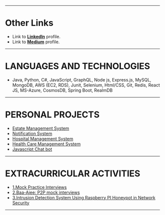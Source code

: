 
-------
# Other Links
- Link to [**LinkedIn**](https://www.linkedin.com/in/akshayadagale) profile.
- Link to [**Medium**](https://medium.com/@akshayadagale) profile.

-------
# LANGUAGES AND TECHNOLOGIES
  - Java, Python, C#, JavaScript, GraphQL, Node js, Express.js, MySQL, MongoDB, AWS (EC2, RDS), Junit,
    Selenium, Html/CSS, Git, Redis, React JS, MS-Azure, CosmosDB, Spring Boot, RealmDB

-------
# PERSONAL PROJECTS
 - [Estate Management System](https://github.com/AkshayAdagaleGitHub/Estate-Management-System)
 - [Notification System](https://github.com/AkshayAdagaleGitHub/notification-system)
 - [Hospital Management System](https://github.com/AkshayAdagaleGitHub/Doctor_Patient_Spring_boot_Application)
 - [Health Care Management System](https://github.com/AkshayAdagaleGitHub/Doctor_Patient_Spring_boot_Application)
 - [Javascript Chat bot](https://github.com/AkshayAdagaleGitHub/Chat-Bot-PHP-AJAX-and-JavaScript-)

--------
# EXTRACURRICULAR ACTIVITIES
 - [1.Mock Practice Interviews](https://github.com/AkshayAdagaleGitHub/Mock-Practise-Problems) 
 - [2.Baa-Aiee: P2P mock interviews](https://github.com/baa-aiee)
 - [3.Intrusion Detection System Using Raspberry PI Honeypot in Network Security](https://ijesc.org/upload/96d43b26b06f24d3d2014503423c5ce5.Intrusion%20Detection%20System%20Using%20Raspberry%20PI%20Honeypot%20in%20Network%20Security.pdf)

-------

